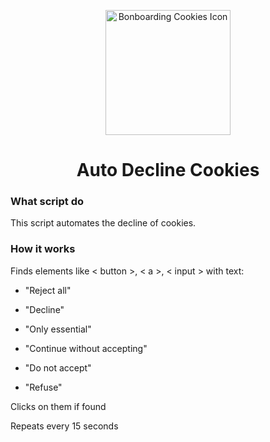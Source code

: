 <p align="center">
  <a href="https://bonboarding.com" target="_blank">
    <img src="https://bonboarding.com/_astro/cookies.BW5LtFeH_Z2jvm40.svg" height="200" alt="Bonboarding Cookies Icon">
  </a>
</p>

<h1 align="center">
  Auto Decline Cookies
</h1>



### What script do 
This script automates the decline of cookies.
### How it works
Finds elements like < button >, < a >, < input > with text:

* "Reject all"
 
* "Decline"

* "Only essential"

* "Continue without accepting"

* "Do not accept"

* "Refuse"

Clicks on them if found

Repeats every 15 seconds

